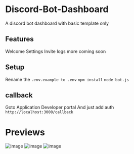 # Discord-Bot-Dashboard
A discord bot dashboard with basic template only 
## Features
Welcome Settings 
Invite logs 
more coming soon
## Setup

Rename the ``.env.example to .env``
```npm install```
```node bot.js```
## callback
Goto Application Developer portal And just add auth 
```http://localhost:3000/callback```
# Previews
![image](https://github.com/Expert-Bot/Discord-Bot-Dashboard/assets/92865043/97ff7b1c-8c6a-4afb-aec0-2814129c89a4)
![image](https://github.com/Expert-Bot/Discord-Bot-Dashboard/assets/92865043/9c3cc2d8-3daa-4f7b-8a9e-5887eb27cb70)
![image](https://github.com/Expert-Bot/Discord-Bot-Dashboard/assets/92865043/3132fa95-9b70-4681-bb68-cabfaed4ef32)
